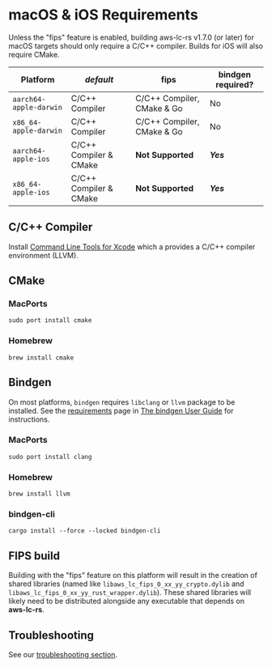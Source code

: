 # macOS & iOS Requirements

Unless the "fips" feature is enabled, building aws-lc-rs v1.7.0 (or later) for macOS targets should only require
a C/C++ compiler. Builds for iOS will also require CMake.

| Platform               | *default*              | **fips**                   | bindgen required? |
|------------------------|------------------------|----------------------------|-------------------|
| `aarch64-apple-darwin` | C/C++ Compiler         | C/C++ Compiler, CMake & Go | No                | 
| `x86_64-apple-darwin`  | C/C++ Compiler         | C/C++ Compiler, CMake & Go | No                |
| `aarch64-apple-ios`    | C/C++ Compiler & CMake | **Not Supported**          | **_Yes_**         |
| `x86_64-apple-ios`     | C/C++ Compiler & CMake | **Not Supported**          | **_Yes_**         |

## C/C++ Compiler

Install [Command Line Tools for Xcode][XCODE] which a provides a C/C++ compiler environment (LLVM).

## CMake

### MacPorts

```shell
sudo port install cmake
```

### Homebrew

```shell
brew install cmake
```

## Bindgen

On most platforms, `bindgen` requires `libclang` or `llvm` package to be installed.
See the [requirements](https://rust-lang.github.io/rust-bindgen/requirements.html) page in
[The bindgen User Guide] for instructions.

####

### MacPorts

```shell
sudo port install clang
```

### Homebrew

```shell
brew install llvm
```

### bindgen-cli

```shell
cargo install --force --locked bindgen-cli
```

## FIPS build

Building with the "fips" feature on this platform will result in the creation of shared libraries (named like
`libaws_lc_fips_0_xx_yy_crypto.dylib` and `libaws_lc_fips_0_xx_yy_rust_wrapper.dylib`). These shared libraries will
likely need to be distributed alongside any executable that depends on **aws-lc-rs**.

## Troubleshooting

See our [troubleshooting section](../resources.md#troubleshooting).

[The bindgen User Guide]: https://rust-lang.github.io/rust-bindgen/

[XCODE]: https://developer.apple.com/xcode/resources/
